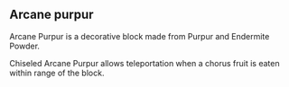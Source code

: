 ## Arcane purpur

Arcane Purpur is a decorative block made from Purpur and Endermite Powder.

Chiseled Arcane Purpur allows teleportation when a chorus fruit is eaten within range of the block.